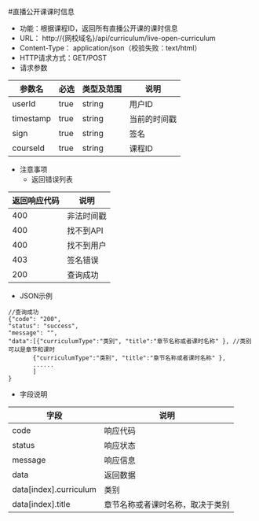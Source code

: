 #直播公开课课时信息
* 功能：根据课程ID，返回所有直播公开课的课时信息
* URL： http://{网校域名}/api/curriculum/live-open-curriculum
* Content-Type： application/json（校验失败：text/html）
* HTTP请求方式：GET/POST
* 请求参数

|参数名|	必选|	类型及范围|	说明|
|----|----|----|----|
|userId|	true|	string|	用户ID|
|timestamp|	true|	string|	当前的时间戳|
|sign|	true	|string	|签名|
|courseId|	true|	string	|课程ID|

* 注意事项
  * 返回错误列表

| 返回响应代码 | 说明     |
|----------- | -------- |
|400         | 非法时间戳 |
|400         |	找不到API|
|400         |	找不到用户|
|403         |	签名错误  |
|200         |	查询成功  |

* JSON示例
````
//查询成功
{"code": "200",
"status": "success",
"message": "",
"data":[{"curriculumType":"类别", "title":"章节名称或者课时名称" }, //类别可以是章节和课时
       {"curriculumType":"类别", "title":"章节名称或者课时名称" },
       ......
       ]
}
````

* 字段说明

|字段|	说明|
|---|----|
|code|	响应代码|
|status|	响应状态|
|message|	响应信息|
|data|	返回数据|
|data[index].curriculum	|类别|
|data[index].title|	章节名称或者课时名称，取决于类别|